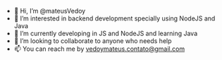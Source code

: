 - 👋 Hi, I’m @mateusVedoy
- 👀 I’m interested in backend development specially using NodeJS and Java
- 🌱 I’m currently developing in JS and NodeJS and learning Java
- 💞️ I’m looking to collaborate to anyone who needs help
- 📫 You can reach me by vedoymateus.contato@gmail.com

<!---
mateusVedoy/mateusVedoy is a ✨ special ✨ repository because its `README.md` (this file) appears on your GitHub profile.
You can click the Preview link to take a look at your changes.
--->

